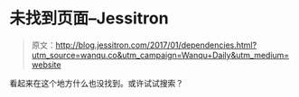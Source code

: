 # 未找到页面–Jessitron

> 原文：<http://blog.jessitron.com/2017/01/dependencies.html?utm_source=wanqu.co&utm_campaign=Wanqu+Daily&utm_medium=website>

看起来在这个地方什么也没找到。或许试试搜索？